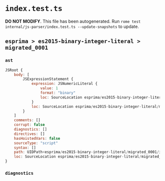 # `index.test.ts`

**DO NOT MODIFY**. This file has been autogenerated. Run `rome test internal/js-parser/index.test.ts --update-snapshots` to update.

## `esprima > es2015-binary-integer-literal > migrated_0001`

### `ast`

```javascript
JSRoot {
	body: [
		JSExpressionStatement {
			expression: JSNumericLiteral {
				value: 1
				format: "binary"
				loc: SourceLocation esprima/es2015-binary-integer-literal/migrated_0001/input.js 1:0-1:3
			}
			loc: SourceLocation esprima/es2015-binary-integer-literal/migrated_0001/input.js 1:0-1:3
		}
	]
	comments: []
	corrupt: false
	diagnostics: []
	directives: []
	hasHoistedVars: false
	sourceType: "script"
	syntax: []
	path: UIDPath<esprima/es2015-binary-integer-literal/migrated_0001/input.js>
	loc: SourceLocation esprima/es2015-binary-integer-literal/migrated_0001/input.js 1:0-2:0
}
```

### `diagnostics`

```

```

